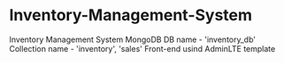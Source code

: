 # Inventory-Management-System
Inventory Management System
MongoDB DB name - 'inventory_db' Collection name - 'inventory', 'sales'
Front-end usind AdminLTE template
